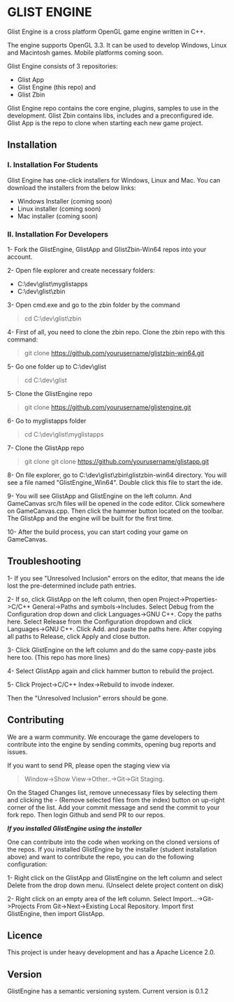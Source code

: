 # GLIST ENGINE

Glist Engine is a cross platform OpenGL game engine written in C++.

The engine supports OpenGL 3.3. It can be used to develop Windows, Linux and Macintosh games. Mobile platforms coming soon.

Glist Engine consists of 3 repositories:
- Glist App
- Glist Engine (this repo) and
- Glist Zbin

Glist Engine repo contains the core engine, plugins, samples to use in the development. Glist Zbin contains libs, includes and a preconfigured ide. Glist App is the repo to clone when starting each new game project.


## Installation

### I. Installation For Students

Glist Engine has one-click installers for Windows, Linux and Mac. You can download the installers from the below links:

- Windows Installer (coming soon)
- Linux installer (coming soon)
- Mac installer (coming soon)


### II. Installation For Developers

1- Fork the GlistEngine, GlistApp and GlistZbin-Win64 repos into your account.

2- Open file explorer and create necessary folders:

- C:\dev\glist\myglistapps
- C:\dev\glist\zbin

3- Open cmd.exe and go to the zbin folder by the command

> cd C:\dev\glist\zbin

4- First of all, you need to clone the zbin repo. Clone the zbin repo with this command:

>  git clone https://github.com/yourusername/glistzbin-win64.git

5- Go one folder up to C:\dev\glist

> cd C:\dev\glist

5- Clone the GlistEngine repo

> git clone https://github.com/yourusername/glistengine.git

6- Go to myglistapps folder

> cd C:\dev\glist\myglistapps

7- Clone the GlistApp repo

> git clone git clone https://github.com/yourusername/glistapp.git

8- On file explorer, go to C:\dev\glist\zbin\glistzbin-win64 directory. You will see a file named "GlistEngine_Win64". Double click this file to start the ide.

9- You will see GlistApp and GlistEngine on the left column. And GameCanvas src/h files will be opened in the code editor. Click somewhere on GameCanvas.cpp. Then click the hammer button located on the toolbar. The GlistApp and the engine will be built for the first time.

10- After the build process, you can start coding your game on GameCanvas.


## Troubleshooting

1- If you see "Unresolved Inclusion" errors on the editor, that means the ide lost the pre-determined include path entries.

2- If so, click GlistApp on the left column, then open Project->Properties->C/C++ General->Paths and symbols->Includes. Select Debug from the Configuration drop down and click Languages->GNU C++. Copy the paths here. Select Release from the Configuration dropdown and click Languages->GNU C++. Click Add. and paste the paths here. After copying all paths to Release, click Apply and close button.

3- Click GlistEngine on the left column and do the same copy-paste jobs here too. (This repo has more lines)

4- Select GlistApp again and click hammer button to rebuild the project.

5- Click Project->C/C++ Index->Rebuild to invode indexer.

Then the "Unresolved Inclusion" errors should be gone.


## Contributing

We are a warm community. We encourage the game developers to contribute into the engine by sending commits, opening bug reports and issues.

If you want to send PR, please open the staging view via 

> Window->Show View->Other..->Git->Git Staging.

On the Staged Changes list, remove unnecessasy files by selecting them and clicking the - (Remove selected files from the index) button on up-right corner of the list. Add your commit message and send the commit to your fork repo. Then login Github and send PR to our repos.

***If you installed GlistEngine using the installer***

One can contribute into the code when working on the cloned versions of the repos. If you installed GlistEngine by the installer (student installation above) and want to contribute the repo, you can do the following configuration:

1- Right click on the GlistApp and GlistEngine on the left column and select Delete from the drop down menu. (Unselect delete project content on disk)

2- Right click on an empty area of the left column. Select Import...->Git->Projects From Git->Next->Existing Local Repository. Import first GlistEngine, then import GlistApp.


## Licence

This project is under heavy development and has a Apache Licence 2.0.


## Version

GlistEngine has a semantic versioning system. Current version is 0.1.2
